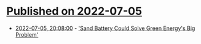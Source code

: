 # [Published on 2022-07-05](index.md)

* [2022-07-05, 20:08:00](https://science.slashdot.org/story/22/07/05/1931226/sand-battery-could-solve-green-energys-big-problem?utm_source=rss1.0mainlinkanon&utm_medium=feed) - ['Sand Battery Could Solve Green Energy's Big Problem'](https://science.slashdot.org/story/22/07/05/1931226/sand-battery-could-solve-green-energys-big-problem?utm_source=rss1.0mainlinkanon&utm_medium=feed)
